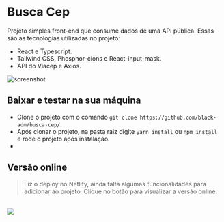 # Busca Cep
Projeto simples front-end que consume dados de uma API pública.
Essas são as tecnologias utilizadas no projeto:

- React e Typescript.
- Tailwind CSS, Phosphor-cions e React-input-mask.
- API do Viacep e Axios.

![screenshot](https://i.ibb.co/qWnhxjx/busca-cep.png)

## Baixar e testar na sua máquina
- Clone o projeto com o comando `git clone https://github.com/black-adm/busca-cep/`.
- Após clonar o projeto, na pasta raiz digite `yarn install` ou `npm install` e rode o projeto após instalação.
- 
## Versão online
> Fiz o deploy no Netlify, ainda falta algumas funcionalidades para adicionar ao projeto.
> Clique no botão para visualizar a versão online.
<br>
<a href="https://projeto-buscacep.netlify.app/"><img width="" align="center" src="https://camo.githubusercontent.com/9b4f32f079772e1d06a8ac88091cc4050801eafbf0e3d4c05e6e034017188619/68747470733a2f2f7265732e636c6f7564696e6172792e636f6d2f6c756b656d6f72616c65732f696d6167652f75706c6f61642f76313539393738353331392f726561646d655f6c6f676f732f64656d6f5f6f6e5f6e65746c6966795f756d6a6d63682e706e67"/></a>
